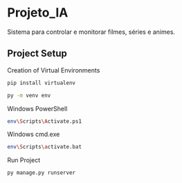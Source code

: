 # Projeto_IA
Sistema para controlar e monitorar filmes, séries e animes.

## Project Setup
Creation of Virtual Environments
```sh
pip install virtualenv
```
```sh
py -m venv env
```
Windows PowerShell
```sh
env\Scripts\Activate.ps1
```

Windows cmd.exe
```sh
env\Scripts\activate.bat
```

Run Project
```sh
py manage.py runserver 
```